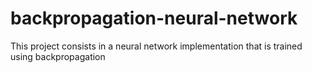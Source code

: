# backpropagation-neural-network
This project consists in a neural network implementation that is trained using backpropagation
